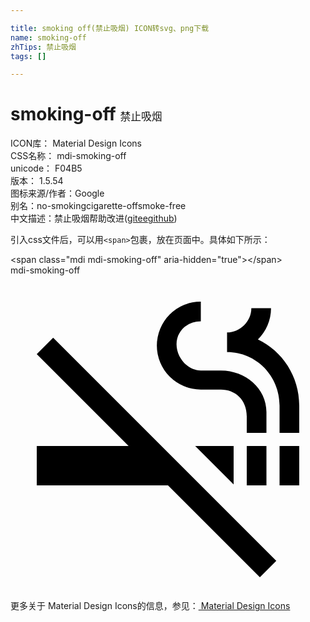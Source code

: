 ```yaml
---

title: smoking off(禁止吸烟) ICON转svg、png下载
name: smoking-off
zhTips: 禁止吸烟
tags: []

---
```


# smoking-off  <small style="font-size: 60%;font-weight: 100">禁止吸烟</small>


<div class="detail-page">
<p>
<span>
ICON库：
<span class="badge-secondary badge">Material Design Icons</span> 
</span>
<br/>
<span>
CSS名称：
<span class="badge-secondary badge">mdi-smoking-off</span> 
</span>
<br/>
<span>
unicode：
<span class="badge-secondary badge">F04B5</span> 
<copy-btn content='F04B5' btn-title=""></copy-btn>
<copy-btn :content='String.fromCodePoint(parseInt("F04B5", 16))' btn-title="复制U"></copy-btn>
</span>
<br/>
<span>
版本：
<span class="badge-secondary badge">1.5.54</span> 
</span>
<br/>
<span>图标来源/作者：<span class="badge-light badge">Google</span></span> 
<br/>
<span>别名：<span class="badge-light badge">no-smoking</span><span class="badge-light badge">cigarette-off</span><span class="badge-light badge">smoke-free</span></span><br/><span class="zh-detail">中文描述：<span class="badge-primary badge">禁止吸烟</span><span class="help-link"><span>帮助改进</span>(<a href="https://gitee.com/liuwave/icon-helper/edit/master/json/material/smoking-off.json" target="_blank" rel="noopener noreferrer">gitee</a><a href="https://github.com/liuwave/icon-helper/edit/master/json/material/smoking-off.json" target="_blank" rel="noopener noreferrer">github</a></span>)</span><br/>
</p>
</div>
<div class="alert alert-dark">
  <i class="mdi mdi-smoking-off mdi-48px"></i>
  <i class="mdi mdi-smoking-off mdi-36px"></i>
  <i class="mdi mdi-smoking-off mdi-24px"></i>
  <i class="mdi mdi-smoking-off mdi-18px"></i>
</div>
<div>
  <p>引入css文件后，可以用<code>&lt;span&gt;</code>包裹，放在页面中。具体如下所示：    
  </p>
  <div class="alert alert-primary" style="font-size: 14px">
    &lt;span class="mdi mdi-smoking-off" aria-hidden="true"&gt;&lt;/span&gt;
    <copy-btn content='<span class="mdi mdi-smoking-off" aria-hidden="true"></span>'></copy-btn>
  </div>
  <div class="alert alert-secondary">
    <i class="mdi mdi-smoking-off"
    style="font-size: 24px"
    aria-hidden="true"></i> mdi-smoking-off
    <copy-btn content="mdi-smoking-off" btn-title="复制图标名称"></copy-btn>
  </div>
</div>
<div id="svg" class="svg-wrap">
<svg xmlns="http://www.w3.org/2000/svg" viewBox="0 0 24 24"><path d="M2,6L9,13H2V16H12L19,23L20.25,21.75L3.25,4.75L2,6M20.5,13H22V16H20.5V13M18,13H19.5V16H18V13M18.85,4.88C19.47,4.27 19.85,3.43 19.85,2.5H18.35C18.35,3.5 17.5,4.35 16.5,4.35V5.85C18.74,5.85 20.5,7.68 20.5,9.92V12H22V9.92C22,7.69 20.72,5.77 18.85,4.88M14.5,8.7H16.03C17.08,8.7 18,9.44 18,10.75V12H19.5V10.41C19.5,8.61 17.9,7.25 16.03,7.25H14.5C13.5,7.25 12.65,6.27 12.65,5.25C12.65,4.23 13.5,3.5 14.5,3.5V2A3.35,3.35 0 0,0 11.15,5.35A3.35,3.35 0 0,0 14.5,8.7M17,15.93V13H14.07L17,15.93Z" /></svg>
</div>
<detail full-name='mdi-smoking-off'></detail>
    
<div><p>更多关于 Material Design Icons的信息，参见：<a target="_blank" href="https://iconhelper.cn/material.html"> Material Design Icons</a>
</p></div>
